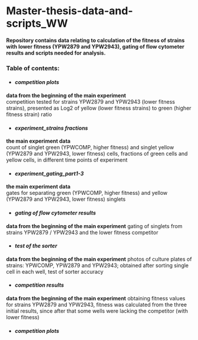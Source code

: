 # Master-thesis-data-and-scripts_WW
#### Repository contains data relating to calculation of the fitness of strains with lower fitness (YPW2879 and YPW2943), gating of flow cytometer results and scripts needed for analysis.

### Table of contents:  
* #### **_competition plots_**
**data from the beginning of the main experiment**  
competition tested for strains YPW2879 and YPW2943 (lower fitness strains), presented as Log2 of yellow (lower fitness strains) to green (higher fitness strain) ratio
* #### **_experiment_strains fractions_**
 **the main experiment data**  
count of singlet green (YPWCOMP, higher fitness) and singlet yellow (YPW2879 and YPW2943, lower fitness) cells, fractions of green cells and yellow cells, in different time points of experiment  
* #### **_experiment_gating_part1-3_**  
 **the main experiment data**  
gates for separating green (YPWCOMP, higher fitness) and yellow (YPW2879 and YPW2943, lower fitness) singlets
* #### **_gating of flow cytometer results_**
 **data from the beginning of the main experiment**
gating of singlets from strains YPW2879 / YPW2943 and the lower fitness competitor
* #### **_test of the sorter_**
 **data from the beginning of the main experiment**
photos of culture plates of strains: YPWCOMP, YPW2879 and YPW2943; obtained after sorting single cell in each well, test of sorter accuracy
* #### **_competition results_**
 **data from the beginning of the main experiment**
obtaining fitness values for strains YPW2879 and YPW2943, fitness was calculated from the three initial results, since after that some wells were lacking the competitor (with lower fitness)
* #### **_competition plots_**
